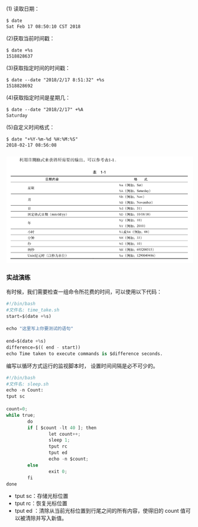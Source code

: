 \(1\) 读取日期：

```
$ date
Sat Feb 17 08:50:10 CST 2018
```

\(2\)获取当前时间戳：

```
$ date +%s
1518828637
```

\(3\)获取指定时间的时间戳：

```
$ date --date "2018/2/17 8:51:32" +%s
1518828692
```

\(4\)获取指定时间是星期几：

```
$ date --date "2018/2/17" +%A
Saturday
```

\(5\)自定义时间格式：

```
$ date "+%Y-%m-%d %H:%M:%S"
2018-02-17 08:56:08
```

### ![](/assets/import223123123.png)

### 实战演练

有时候，我们需要检查一组命令所花费的时间，可以使用以下代码：

```py
#!/bin/bash
#文件名: time_take.sh
start=$(date +%s)

echo "这里写上你要测试的语句"

end=$(date +%s)
difference=$(( end - start))
echo Time taken to execute commands is $difference seconds.
```

编写以循环方式运行的监视脚本时， 设置时间间隔是必不可少的。

```py
#!/bin/bash
#文件名: sleep.sh
echo -n Count:
tput sc

count=0;
while true;
        do
        if [ $count -lt 40 ]; then
                let count++;
                sleep 1;
                tput rc
                tput ed
                echo -n $count;
        else
                exit 0;
        fi
done

```

* tput sc：存储光标位置
* tput rc：恢复光标位置
* tput ed ：清除从当前光标位置到行尾之间的所有内容，使得旧的 count 值可以被清除并写入新值。



